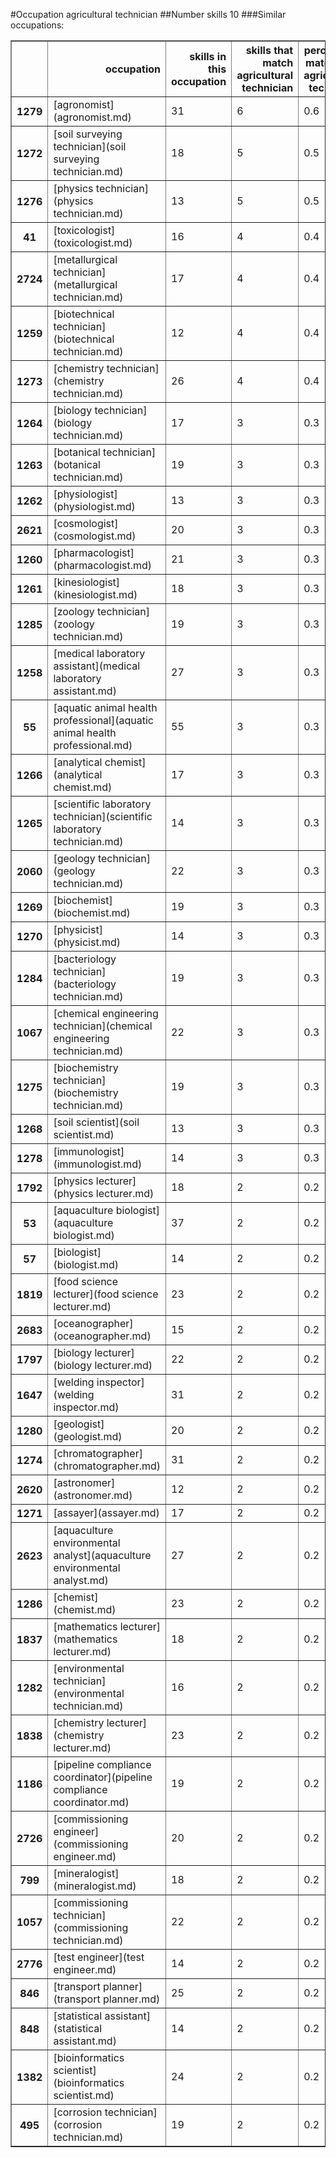 #Occupation agricultural technician
##Number skills 10
###Similar occupations:
<table border="1" class="dataframe">
  <thead>
    <tr style="text-align: right;">
      <th></th>
      <th>occupation</th>
      <th>skills in this occupation</th>
      <th>skills that match agricultural technician</th>
      <th>percentage match with agricultural technician</th>
      <th>skills not in agricultural technician</th>
    </tr>
  </thead>
  <tbody>
    <tr>
      <th>1279</th>
      <td>[agronomist](agronomist.md)</td>
      <td>31</td>
      <td>6</td>
      <td>0.6</td>
      <td>25</td>
    </tr>
    <tr>
      <th>1272</th>
      <td>[soil surveying technician](soil surveying technician.md)</td>
      <td>18</td>
      <td>5</td>
      <td>0.5</td>
      <td>13</td>
    </tr>
    <tr>
      <th>1276</th>
      <td>[physics technician](physics technician.md)</td>
      <td>13</td>
      <td>5</td>
      <td>0.5</td>
      <td>8</td>
    </tr>
    <tr>
      <th>41</th>
      <td>[toxicologist](toxicologist.md)</td>
      <td>16</td>
      <td>4</td>
      <td>0.4</td>
      <td>12</td>
    </tr>
    <tr>
      <th>2724</th>
      <td>[metallurgical technician](metallurgical technician.md)</td>
      <td>17</td>
      <td>4</td>
      <td>0.4</td>
      <td>13</td>
    </tr>
    <tr>
      <th>1259</th>
      <td>[biotechnical technician](biotechnical technician.md)</td>
      <td>12</td>
      <td>4</td>
      <td>0.4</td>
      <td>8</td>
    </tr>
    <tr>
      <th>1273</th>
      <td>[chemistry technician](chemistry technician.md)</td>
      <td>26</td>
      <td>4</td>
      <td>0.4</td>
      <td>22</td>
    </tr>
    <tr>
      <th>1264</th>
      <td>[biology technician](biology technician.md)</td>
      <td>17</td>
      <td>3</td>
      <td>0.3</td>
      <td>14</td>
    </tr>
    <tr>
      <th>1263</th>
      <td>[botanical technician](botanical technician.md)</td>
      <td>19</td>
      <td>3</td>
      <td>0.3</td>
      <td>16</td>
    </tr>
    <tr>
      <th>1262</th>
      <td>[physiologist](physiologist.md)</td>
      <td>13</td>
      <td>3</td>
      <td>0.3</td>
      <td>10</td>
    </tr>
    <tr>
      <th>2621</th>
      <td>[cosmologist](cosmologist.md)</td>
      <td>20</td>
      <td>3</td>
      <td>0.3</td>
      <td>17</td>
    </tr>
    <tr>
      <th>1260</th>
      <td>[pharmacologist](pharmacologist.md)</td>
      <td>21</td>
      <td>3</td>
      <td>0.3</td>
      <td>18</td>
    </tr>
    <tr>
      <th>1261</th>
      <td>[kinesiologist](kinesiologist.md)</td>
      <td>18</td>
      <td>3</td>
      <td>0.3</td>
      <td>15</td>
    </tr>
    <tr>
      <th>1285</th>
      <td>[zoology technician](zoology technician.md)</td>
      <td>19</td>
      <td>3</td>
      <td>0.3</td>
      <td>16</td>
    </tr>
    <tr>
      <th>1258</th>
      <td>[medical laboratory assistant](medical laboratory assistant.md)</td>
      <td>27</td>
      <td>3</td>
      <td>0.3</td>
      <td>24</td>
    </tr>
    <tr>
      <th>55</th>
      <td>[aquatic animal health professional](aquatic animal health professional.md)</td>
      <td>55</td>
      <td>3</td>
      <td>0.3</td>
      <td>52</td>
    </tr>
    <tr>
      <th>1266</th>
      <td>[analytical chemist](analytical chemist.md)</td>
      <td>17</td>
      <td>3</td>
      <td>0.3</td>
      <td>14</td>
    </tr>
    <tr>
      <th>1265</th>
      <td>[scientific laboratory technician](scientific laboratory technician.md)</td>
      <td>14</td>
      <td>3</td>
      <td>0.3</td>
      <td>11</td>
    </tr>
    <tr>
      <th>2060</th>
      <td>[geology technician](geology technician.md)</td>
      <td>22</td>
      <td>3</td>
      <td>0.3</td>
      <td>19</td>
    </tr>
    <tr>
      <th>1269</th>
      <td>[biochemist](biochemist.md)</td>
      <td>19</td>
      <td>3</td>
      <td>0.3</td>
      <td>16</td>
    </tr>
    <tr>
      <th>1270</th>
      <td>[physicist](physicist.md)</td>
      <td>14</td>
      <td>3</td>
      <td>0.3</td>
      <td>11</td>
    </tr>
    <tr>
      <th>1284</th>
      <td>[bacteriology technician](bacteriology technician.md)</td>
      <td>19</td>
      <td>3</td>
      <td>0.3</td>
      <td>16</td>
    </tr>
    <tr>
      <th>1067</th>
      <td>[chemical engineering technician](chemical engineering technician.md)</td>
      <td>22</td>
      <td>3</td>
      <td>0.3</td>
      <td>19</td>
    </tr>
    <tr>
      <th>1275</th>
      <td>[biochemistry technician](biochemistry technician.md)</td>
      <td>19</td>
      <td>3</td>
      <td>0.3</td>
      <td>16</td>
    </tr>
    <tr>
      <th>1268</th>
      <td>[soil scientist](soil scientist.md)</td>
      <td>13</td>
      <td>3</td>
      <td>0.3</td>
      <td>10</td>
    </tr>
    <tr>
      <th>1278</th>
      <td>[immunologist](immunologist.md)</td>
      <td>14</td>
      <td>3</td>
      <td>0.3</td>
      <td>11</td>
    </tr>
    <tr>
      <th>1792</th>
      <td>[physics lecturer](physics lecturer.md)</td>
      <td>18</td>
      <td>2</td>
      <td>0.2</td>
      <td>16</td>
    </tr>
    <tr>
      <th>53</th>
      <td>[aquaculture biologist](aquaculture biologist.md)</td>
      <td>37</td>
      <td>2</td>
      <td>0.2</td>
      <td>35</td>
    </tr>
    <tr>
      <th>57</th>
      <td>[biologist](biologist.md)</td>
      <td>14</td>
      <td>2</td>
      <td>0.2</td>
      <td>12</td>
    </tr>
    <tr>
      <th>1819</th>
      <td>[food science lecturer](food science lecturer.md)</td>
      <td>23</td>
      <td>2</td>
      <td>0.2</td>
      <td>21</td>
    </tr>
    <tr>
      <th>2683</th>
      <td>[oceanographer](oceanographer.md)</td>
      <td>15</td>
      <td>2</td>
      <td>0.2</td>
      <td>13</td>
    </tr>
    <tr>
      <th>1797</th>
      <td>[biology lecturer](biology lecturer.md)</td>
      <td>22</td>
      <td>2</td>
      <td>0.2</td>
      <td>20</td>
    </tr>
    <tr>
      <th>1647</th>
      <td>[welding inspector](welding inspector.md)</td>
      <td>31</td>
      <td>2</td>
      <td>0.2</td>
      <td>29</td>
    </tr>
    <tr>
      <th>1280</th>
      <td>[geologist](geologist.md)</td>
      <td>20</td>
      <td>2</td>
      <td>0.2</td>
      <td>18</td>
    </tr>
    <tr>
      <th>1274</th>
      <td>[chromatographer](chromatographer.md)</td>
      <td>31</td>
      <td>2</td>
      <td>0.2</td>
      <td>29</td>
    </tr>
    <tr>
      <th>2620</th>
      <td>[astronomer](astronomer.md)</td>
      <td>12</td>
      <td>2</td>
      <td>0.2</td>
      <td>10</td>
    </tr>
    <tr>
      <th>1271</th>
      <td>[assayer](assayer.md)</td>
      <td>17</td>
      <td>2</td>
      <td>0.2</td>
      <td>15</td>
    </tr>
    <tr>
      <th>2623</th>
      <td>[aquaculture environmental analyst](aquaculture environmental analyst.md)</td>
      <td>27</td>
      <td>2</td>
      <td>0.2</td>
      <td>25</td>
    </tr>
    <tr>
      <th>1286</th>
      <td>[chemist](chemist.md)</td>
      <td>23</td>
      <td>2</td>
      <td>0.2</td>
      <td>21</td>
    </tr>
    <tr>
      <th>1837</th>
      <td>[mathematics lecturer](mathematics lecturer.md)</td>
      <td>18</td>
      <td>2</td>
      <td>0.2</td>
      <td>16</td>
    </tr>
    <tr>
      <th>1282</th>
      <td>[environmental technician](environmental technician.md)</td>
      <td>16</td>
      <td>2</td>
      <td>0.2</td>
      <td>14</td>
    </tr>
    <tr>
      <th>1838</th>
      <td>[chemistry lecturer](chemistry lecturer.md)</td>
      <td>23</td>
      <td>2</td>
      <td>0.2</td>
      <td>21</td>
    </tr>
    <tr>
      <th>1186</th>
      <td>[pipeline compliance coordinator](pipeline compliance coordinator.md)</td>
      <td>19</td>
      <td>2</td>
      <td>0.2</td>
      <td>17</td>
    </tr>
    <tr>
      <th>2726</th>
      <td>[commissioning engineer](commissioning engineer.md)</td>
      <td>20</td>
      <td>2</td>
      <td>0.2</td>
      <td>18</td>
    </tr>
    <tr>
      <th>799</th>
      <td>[mineralogist](mineralogist.md)</td>
      <td>18</td>
      <td>2</td>
      <td>0.2</td>
      <td>16</td>
    </tr>
    <tr>
      <th>1057</th>
      <td>[commissioning technician](commissioning technician.md)</td>
      <td>22</td>
      <td>2</td>
      <td>0.2</td>
      <td>20</td>
    </tr>
    <tr>
      <th>2776</th>
      <td>[test engineer](test engineer.md)</td>
      <td>14</td>
      <td>2</td>
      <td>0.2</td>
      <td>12</td>
    </tr>
    <tr>
      <th>846</th>
      <td>[transport planner](transport planner.md)</td>
      <td>25</td>
      <td>2</td>
      <td>0.2</td>
      <td>23</td>
    </tr>
    <tr>
      <th>848</th>
      <td>[statistical assistant](statistical assistant.md)</td>
      <td>14</td>
      <td>2</td>
      <td>0.2</td>
      <td>12</td>
    </tr>
    <tr>
      <th>1382</th>
      <td>[bioinformatics scientist](bioinformatics scientist.md)</td>
      <td>24</td>
      <td>2</td>
      <td>0.2</td>
      <td>22</td>
    </tr>
    <tr>
      <th>495</th>
      <td>[corrosion technician](corrosion technician.md)</td>
      <td>19</td>
      <td>2</td>
      <td>0.2</td>
      <td>17</td>
    </tr>
  </tbody>
</table>
